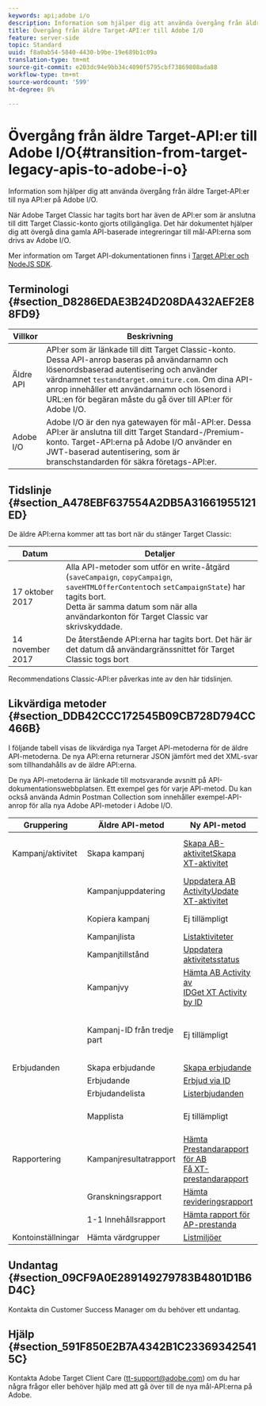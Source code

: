 ```yaml
---
keywords: api;adobe i/o
description: Information som hjälper dig att använda övergång från äldre Target-API:er till nya API:er på Adobe I/O.
title: Övergång från äldre Target-API:er till Adobe I/O
feature: server-side
topic: Standard
uuid: f8a0ab54-5840-4430-b9be-19e689b1c09a
translation-type: tm+mt
source-git-commit: e203dc94e9bb34c4090f5795cbf73869808ada88
workflow-type: tm+mt
source-wordcount: '599'
ht-degree: 0%

---
```



# Övergång från äldre Target-API:er till Adobe I/O{#transition-from-target-legacy-apis-to-adobe-i-o}

Information som hjälper dig att använda övergång från äldre Target-API:er till nya API:er på Adobe I/O.

När Adobe Target Classic har tagits bort har även de API:er som är anslutna till ditt Target Classic-konto gjorts otillgängliga. Det här dokumentet hjälper dig att övergå dina gamla API-baserade integreringar till mål-API:erna som drivs av Adobe I/O.

Mer information om Target API-dokumentationen finns i [Target API:er och NodeJS SDK](../../c-implementing-target/c-api-and-sdk-overview/api-and-sdk-overview.md#concept_5718EC1FF2ED4436935D0BCCD7AA29A6).

## Terminologi {#section_D8286EDAE3B24D208DA432AEF2E88FD9}

| Villkor | Beskrivning |
|--- |--- |
| Äldre API | API:er som är länkade till ditt Target Classic-konto. Dessa API-anrop baseras på användarnamn och lösenordsbaserad autentisering och använder värdnamnet `testandtarget.omniture.com`. Om dina API-anrop innehåller ett användarnamn och lösenord i URL:en för begäran måste du gå över till API:er för Adobe I/O. |
| Adobe I/O | Adobe I/O är den nya gatewayen för mål-API:er. Dessa API:er är anslutna till ditt Target Standard-/Premium-konto. Target-API:erna på Adobe I/O använder en JWT-baserad autentisering, som är branschstandarden för säkra företags-API:er. |

## Tidslinje {#section_A478EBF637554A2DB5A31661955121ED}

De äldre API:erna kommer att tas bort när du stänger Target Classic:

| Datum | Detaljer |
|--- |--- |
| 17 oktober 2017 | Alla API-metoder som utför en write-åtgärd (`saveCampaign`, `copyCampaign`, `saveHTMLOfferContent`och `setCampaignState`) har tagits bort.<br>Detta är samma datum som när alla användarkonton för Target Classic var skrivskyddade. |
| 14 november 2017 | De återstående API:erna har tagits bort. Det här är det datum då användargränssnittet för Target Classic togs bort |

Recommendations Classic-API:er påverkas inte av den här tidslinjen.

## Likvärdiga metoder {#section_DDB42CCC172545B09CB728D794CC466B}

I följande tabell visas de likvärdiga nya Target API-metoderna för de äldre API-metoderna. De nya API:erna returnerar JSON jämfört med det XML-svar som tillhandahålls av de äldre API:erna.

De nya API-metoderna är länkade till motsvarande avsnitt på API-dokumentationswebbplatsen. Ett exempel ges för varje API-metod. Du kan också använda Admin Postman Collection som innehåller exempel-API-anrop för alla nya Adobe API-metoder i Adobe I/O.

| Gruppering | Äldre API-metod | Ny API-metod | Anteckningar |
|--- |--- |--- |--- |
| Kampanj/aktivitet | Skapa kampanj | [Skapa AB-](http://developers.adobetarget.com/api/#create-ab-activity)<br>[aktivitetSkapa XT-aktivitet](http://developers.adobetarget.com/api/#create-xt-activity) | De nya API:erna har separata skapandemetoder för AB och XT |
|  | Kampanjuppdatering | [Uppdatera AB](http://developers.adobetarget.com/api/#update-ab-activity)<br>[ActivityUpdate XT-aktivitet](http://developers.adobetarget.com/api/#update-xt-activity) |  |
|  | Kopiera kampanj | Ej tillämpligt | Använda API:er för att skapa aktivitet |
|  | Kampanjlista | [Listaktiviteter](http://developers.adobetarget.com/api/#list-activities) |  |
|  | Kampanjtillstånd | [Uppdatera aktivitetsstatus](http://developers.adobetarget.com/api/#update-activity-state) |  |
|  | Kampanjvy | [Hämta AB Activity av](http://developers.adobetarget.com/api/#get-ab-activity-by-id)<br>[IDGet XT Activity by ID](http://developers.adobetarget.com/api/#get-xt-activity-by-id) |  |
|  | Kampanj-ID från tredje part | Ej tillämpligt | Om du använder ett tredjeparts-ID kan de relevanta aktivitetsmetoderna användas |
| Erbjudanden | Skapa erbjudande | [Skapa erbjudande](http://developers.adobetarget.com/api/#create-offer) |  |
|  | Erbjudande | [Erbjud via ID](http://developers.adobetarget.com/api/#get-offer-by-id) |  |
|  | Erbjudandelista | [Listerbjudanden](http://developers.adobetarget.com/api/#list-offers) |  |
|  | Mapplista | Ej tillämpligt | Mappar stöds inte i Target Standard/Premium |
| Rapportering | Kampanjresultatrapport | [Hämta Prestandarapport för AB](http://developers.adobetarget.com/api/#get-ab-performance-report)<br>[Få XT-prestandarapport](http://developers.adobetarget.com/api/#get-xt-performance-report) |  |
|  | Granskningsrapport | [Hämta revideringsrapport](http://developers.adobetarget.com/api/#get-audit-report) |  |
|  | 1-1 Innehållsrapport | [Hämta rapport för AP-prestanda](http://developers.adobetarget.com/api/#get-ap-activity-performance-report) |  |
| Kontoinställningar | Hämta värdgrupper | [Listmiljöer](http://developers.adobetarget.com/api/#list-environments) |  |

## Undantag {#section_09CF9A0E289149279783B4801D1B6D4C}

Kontakta din Customer Success Manager om du behöver ett undantag.

## Hjälp {#section_591F850E2B7A4342B1C233693425415C}

Kontakta Adobe Target Client Care (tt-support@adobe.com) om du har några frågor eller behöver hjälp med att gå över till de nya mål-API:erna på Adobe.
